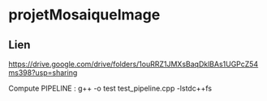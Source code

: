 # projetMosaiqueImage
## Lien
https://drive.google.com/drive/folders/1ouRRZ1JMXsBaqDklBAs1UGPcZ54ms398?usp=sharing


Compute PIPELINE : g++ -o test test_pipeline.cpp -lstdc++fs
